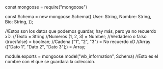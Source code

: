 const mongoose = require("mongoose")

const Schema = new mongoose.Schema({
    User: String,
    Nombre: String,
    Bio: String,
});

//Estos son los datos que podemos guardar, hay más, pero ya no recuerdo xD.
//Texto = String
//Numeros (1, 2, 3) = Number; 
//Verdadero o falso (true/false) = boolean; 
//Cadena ("1", "2", "3") = No recuerdo xD
//Array (["Dato 1", "Dato 2", "Dato 3"];) = Array;

module.exports = mongoose.model("wb_information", Schema) //Esto es el nombre con el que se guardara la colección.
